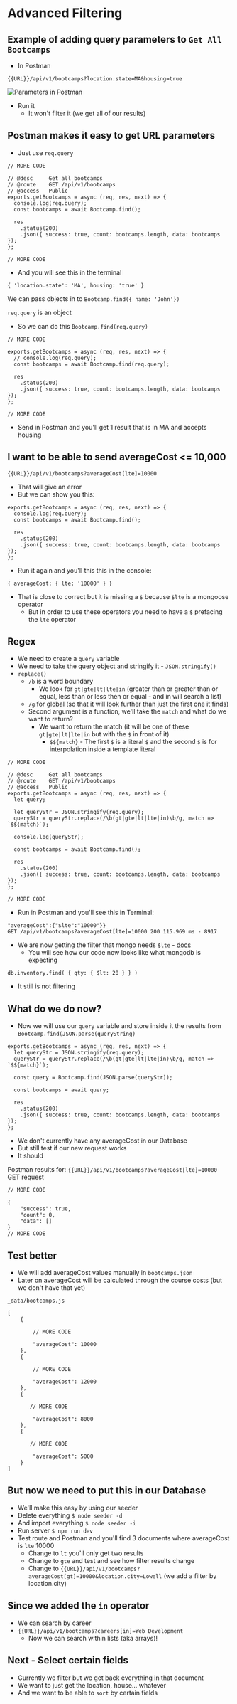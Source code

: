 # Advanced Filtering
## Example of adding query parameters to `Get All Bootcamps`
* In Postman

`{{URL}}/api/v1/bootcamps?location.state=MA&housing=true`

![Parameters in Postman](https://i.imgur.com/PAdGl9I.png)

* Run it
    - It won't filter it (we get all of our results)

## Postman makes it easy to get URL parameters
* Just use `req.query`

```
// MORE CODE

// @desc     Get all bootcamps
// @route    GET /api/v1/bootcamps
// @access   Public
exports.getBootcamps = async (req, res, next) => {
  console.log(req.query);
  const bootcamps = await Bootcamp.find();

  res
    .status(200)
    .json({ success: true, count: bootcamps.length, data: bootcamps });
};

// MORE CODE
```

* And you will see this in the terminal

```
{ 'location.state': 'MA', housing: 'true' }
```

We can pass objects in to `Bootcamp.find({ name: 'John'})`

`req.query` is an object

* So we can do this `Bootcamp.find(req.query)`

```
// MORE CODE

exports.getBootcamps = async (req, res, next) => {
  // console.log(req.query);
  const bootcamps = await Bootcamp.find(req.query);

  res
    .status(200)
    .json({ success: true, count: bootcamps.length, data: bootcamps });
};

// MORE CODE
```

* Send in Postman and you'll get 1 result that is in MA and accepts housing

## I want to be able to send averageCost <= 10,000
```
{{URL}}/api/v1/bootcamps?averageCost[lte]=10000
```

* That will give an error
* But we can show you this:

```
exports.getBootcamps = async (req, res, next) => {
  console.log(req.query);
  const bootcamps = await Bootcamp.find();

  res
    .status(200)
    .json({ success: true, count: bootcamps.length, data: bootcamps });
};

```

* Run it again and you'll this this in the console:

```
{ averageCost: { lte: '10000' } }
```

* That is close to correct but it is missing a `$` because `$lte` is a mongoose operator
    - But in order to use these operators you need to have a `$` prefacing the `lte` operator

## Regex
* We need to create a `query` variable
* We need to take the query object and stringify it -   `JSON.stringify()`
* `replace()`
    - `/b` is a word boundary
        + We look for `gt|gte|lt|lte|in` (greater than or greater than or equal, less than or less then or equal - and in will search a list)
    - `/g` for global (so that it will look further than just the first one it finds)
    - Second argument is a function, we'll take the `match` and what do we want to return?
        + We want to return the match (it will be one of these `gt|gte|lt|lte|in` but with the `$` in front of it)
            * `$${match}` - The first `$` is a literal `$` and the second `$` is for interpolation inside a template literal

```
// MORE CODE

// @desc     Get all bootcamps
// @route    GET /api/v1/bootcamps
// @access   Public
exports.getBootcamps = async (req, res, next) => {
  let query;

  let queryStr = JSON.stringify(req.query);
  queryStr = queryStr.replace(/\b(gt|gte|lt|lte|in)\b/g, match => `$${match}`);

  console.log(queryStr);

  const bootcamps = await Bootcamp.find();

  res
    .status(200)
    .json({ success: true, count: bootcamps.length, data: bootcamps });
};

// MORE CODE
```

* Run in Postman and you'll see this in Terminal:

```
"averageCost":{"$lte":"10000"}}
GET /api/v1/bootcamps?averageCost[lte]=10000 200 115.969 ms - 8917
```

* We are now getting the filter that mongo needs `$lte` - [docs](https://docs.mongodb.com/manual/reference/operator/query/lt/)
    - You will see how our code now looks like what mongodb is expecting

```
db.inventory.find( { qty: { $lt: 20 } } )
```

* It still is not filtering

## What do we do now?
* Now we will use our `query` variable and store inside it the results from `Bootcamp.find(JSON.parse(queryString)` 

```
exports.getBootcamps = async (req, res, next) => {
  let queryStr = JSON.stringify(req.query);
  queryStr = queryStr.replace(/\b(gt|gte|lt|lte|in)\b/g, match => `$${match}`);

  const query = Bootcamp.find(JSON.parse(queryStr));

  const bootcamps = await query;

  res
    .status(200)
    .json({ success: true, count: bootcamps.length, data: bootcamps });
};
```

* We don't currently have any averageCost in our Database
* But still test if our new request works
* It should

Postman results for: `{{URL}}/api/v1/bootcamps?averageCost[lte]=10000` GET request
```
// MORE CODE

{
    "success": true,
    "count": 0,
    "data": []
}
// MORE CODE
```

## Test better
* We will add averageCost values manually in `bootcamps.json`
* Later on averageCost will be calculated through the course costs (but we don't have that yet)

`_data/bootcamps.js`

```
[
    {

        // MORE CODE

        "averageCost": 10000
    },
    {

        // MORE CODE

        "averageCost": 12000
    },
    {

       // MORE CODE
 
        "averageCost": 8000
    },
    {
       
       // MORE CODE
 
        "averageCost": 5000
    }
]
```

## But now we need to put this in our Database
* We'll make this easy by using our seeder
* Delete everything `$ node seeder -d` 
* And import everything `$ node seeder -i`
* Run server `$ npm run dev`
* Test route and Postman and you'll find 3 documents where averageCost is `lte` 10000
    - Change to `lt` you'll only get two results
    - Change to `gte` and test and see how filter results change
    - Change to `{{URL}}/api/v1/bootcamps?averageCost[gt]=10000&location.city=Lowell` (we add a filter by location.city)

## Since we added the `in` operator
* We can search by career
* `{{URL}}/api/v1/bootcamps?careers[in]=Web Development`
    - Now we can search within lists (aka arrays)!

## Next - Select certain fields
* Currently we filter but we get back everything in that document
* We want to just get the location, house... whatever
* And we want to be able to `sort` by certain fields

